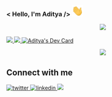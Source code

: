 <h3> < Hello, I'm Aditya /> <img src="https://raw.githubusercontent.com/ABSphreak/ABSphreak/master/gifs/Hi.gif" width="30px"> </h3> 

<p align = 'center'> <img src= 'https://capsule-render.vercel.app/api?type=rect&color=gradient&height=2.5'/></p>

<p>
  <a href="https://github.com/adityash1">
    <img height="150em" src="https://github-readme-stats.vercel.app/api?username=adityash1&show_icons=true&include_all_commits=true&theme=aura&count_private=true">
  </a>
  <a href="https://github.com/adityash1">
    <img height="150em" src="https://github-readme-stats.vercel.app/api/top-langs/?username=adityash1&layout=compact&langs_count=6&theme=aura&hide=html" />
  </a>
  <a href="https://app.daily.dev/aditya_sh1">
    <img height="300em" src="https://github.com/adityash1/adityash1/blob/main/devcard.svg" width="300" alt="Aditya's Dev Card"/>
  </a>
</p>

<p align = 'center'> <img src= 'https://capsule-render.vercel.app/api?type=rect&color=gradient&height=2.5'/></p>



## Connect with me  
  
<a href="https://twitter.com/adityash_twt" target="_blank">
<img src=https://img.shields.io/badge/twitter-%2300acee.svg?&style=for-the-badge&logo=twitter&logoColor=white alt=twitter style="margin-bottom: 5px;" />
</a>
<a href="https://www.linkedin.com/in/aditya-sharma-8b98701b4/" target="_blank">
<img src=https://img.shields.io/badge/linkedin-%231E77B5.svg?&style=for-the-badge&logo=linkedin&logoColor=white alt=linkedin style="margin-bottom: 5px;" />
</a> 
<a href = "mailto:aditya167411@gmail.com" target = "_blank">
<img src="https://img.shields.io/badge/gmail-D14836?&style=for-the-badge&logo=gmail&logoColor=white" />
</a>
</div> 
